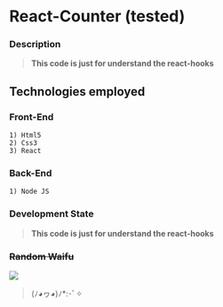 # React-Counter (tested)

### Description
> **This code is just for understand the react-hooks**

## Technologies employed

### Front-End
	
	1) Html5
    2) Css3
    3) React
	

### Back-End

	1) Node JS
   


### Development State

> **This code is just for understand the react-hooks**

### <s>Random Waifu</s>

![](https://i.imgur.com/X3mMK7e.jpeg)

> (ﾉ◕ヮ◕)ﾉ*:･ﾟ✧
